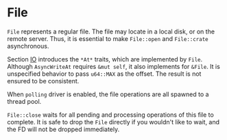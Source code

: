 # File

`File` represents a regular file. The file may locate in a local disk, or on the remote server. Thus, it is essential to make `File::open` and `File::crate` asynchronous.

Section [IO](../io.md) introduces the `*At*` traits, which are implemented by `File`. Although `AsyncWriteAt` requires `&mut self`, it also implements for `&File`. It is unspecified behavior to pass `u64::MAX` as the offset. The result is not ensured to be consistent.

When `polling` driver is enabled, the file operations are all spawned to a thread pool.

`File::close` waits for all pending and processing operations of this file to complete. It is safe to drop the `File` directly if you wouldn't like to wait, and the FD will not be dropped immediately.
